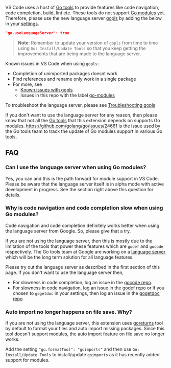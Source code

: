 VS Code uses a host of [Go tools](https://github.com/Microsoft/vscode-go/wiki/Go-tools-that-the-Go-extension-depends-on) to provide features like code navigation, code completion, build, lint etc. These tools do not support [Go modules](https://blog.golang.org/modules2019) yet. Therefore, please use the new language server [gopls](https://github.com/golang/go/wiki/gopls) by adding the below in your [settings](https://code.visualstudio.com/docs/getstarted/settings).

```json
"go.useLanguageServer": true
```

> **Note**: Remember to update your version of `gopls` from time to time using `Go: Install/Update Tools` so that you keep getting the improvements that are being made to the language server.

Known issues in VS Code when using `gopls`:

- Completion of unimported packages doesnt work
- Find references and rename only work in a single package
- For more, see 
    - [Known issues with gopls](https://github.com/golang/go/wiki/gopls#known-issues) 
	- Issues in this repo with the label [go-modules](https://github.com/Microsoft/vscode-go/issues?q=is%3Aopen+is%3Aissue+label%3Ago-modules)

To troubleshoot the language server, please see [Troubleshooting gopls](https://github.com/golang/go/wiki/gopls#troubleshooting)


If you don't want to use the language server for any reason, then please know that not all the [Go tools](https://github.com/Microsoft/vscode-go/wiki/Go-tools-that-the-Go-extension-depends-on) that this extension depends on supports Go modules. https://github.com/golang/go/issues/24661 is the issue used by the Go tools team to track the update of Go modules support in various Go tools.

## FAQ

### Can I use the language server when using Go modules?

Yes, you can and this is the path forward for module support in VS Code. Please be aware that the language server itself is in alpha mode with active development in progress. See the section right above this question for details.

### Why is code navigation and code completion slow when using Go modules?

Code navigation and code completion definitely works better when using the language server from Google. So, please give that a try. 

If you are not using the language server, then this is mostly due to the limitation of the tools that power these features which are `godef` and `gocode` respectively. The Go tools team at Google are working on a [language server](https://godoc.org/golang.org/x/tools/cmd/gopls) which will be the long term solution for all language features.

Please try out the language server as described in the first section of this page.
If you don't want to use the language server then,
- For slowness in code completion, log an issue in the [gocode repo](https://github.com/stamblerre/gocode).
- For slowness in code navigation, log an issue in the [godef repo](https://github.com/rogpeppe/godef) or if you chosen to `gogetdoc` in your settings, then log an issue in the [gogetdoc repo](https://github.com/zmb3/gogetdoc)

### Auto import no longer happens on file save. Why?

If you are not using the language server, this extension uses [goreturns](https://github.com/sqs/goreturns) tool by default to format your files and auto import missing packages. Since this tool doesn't support modules, the auto import feature on file save no longer works.

Add the setting `"go.formatTool": "goimports"` and then use `Go: Install/Update Tools` to install/update `goimports` as it has recently added support for modules.




